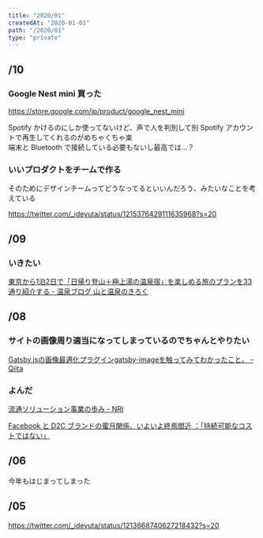 ```yaml
---
title: "2020/01"
createdAt: "2020-01-01"
path: "/2020/01"
type: "private"
---
```


## /10

### Google Nest mini 買った

https://store.google.com/jp/product/google_nest_mini

Spotify かけるのにしか使ってないけど、声で人を判別して別 Spotify アカウントで再生してくれるのがめちゃくちゃ楽  
端末と Bluetooth で接続している必要もないし最高では...？

### いいプロダクトをチームで作る

そのためにデザインチームってどうなってるといいんだろう、みたいなことを考えている

https://twitter.com/_ideyuta/status/1215376429111635968?s=20


## /09


### いきたい

[東京から1泊2日で「日帰り登山＋極上湯の温泉宿」を楽しめる旅のプランを33通り紹介する - 温泉ブログ 山と温泉のきろく](https://www.yamaonsen.com/entry/yuruyama_onsen)


## /08

### サイトの画像周り適当になってしまっているのでちゃんとやりたい

[Gatsby.jsの画像最適化プラグインgatsby-imageを触ってみてわかったこと。 - Qiita](https://qiita.com/tkkrr/items/34f384956fb968a30fe5)

### よんだ

[流通ソリューション事業の歩み - NRI](https://www.nri.com/jp/service/iis/ryutsu_solution)

[Facebook と D2C ブランドの蜜月関係、いよいよ終焉間近 ：「持続可能なコストではない」](https://digiday.jp/brands/costs-just-became-unsustainable-the-year-facebook-fell-out-of-favor-with-dtc-brands/amp/?__twitter_impression=true)


## /06

今年もはじまってしまった

## /05

https://twitter.com/_ideyuta/status/1213668740627218432?s=20
